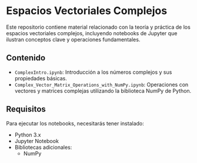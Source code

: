 # Espacios Vectoriales Complejos

Este repositorio contiene material relacionado con la teoría y práctica de los espacios vectoriales complejos, incluyendo notebooks de Jupyter que ilustran conceptos clave y operaciones fundamentales.

## Contenido

- `ComplexIntro.ipynb`: Introducción a los números complejos y sus propiedades básicas.
- `Complex_Vector_Matrix_Operations_with_NumPy.ipynb`: Operaciones con vectores y matrices complejas utilizando la biblioteca NumPy de Python.

## Requisitos

Para ejecutar los notebooks, necesitarás tener instalado:

- Python 3.x
- Jupyter Notebook
- Bibliotecas adicionales:
  - NumPy
